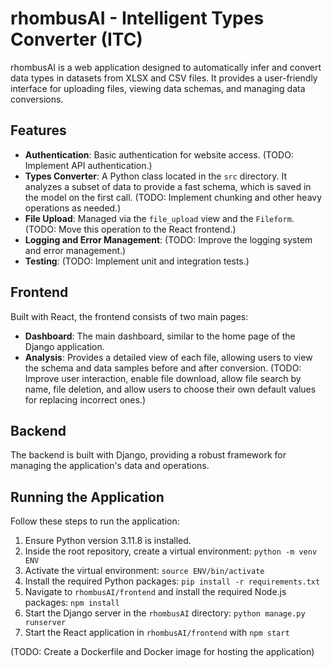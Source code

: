 # rhombusAI - Intelligent Types Converter (ITC)

rhombusAI is a web application designed to automatically infer and convert data types in datasets from XLSX and CSV files. It provides a user-friendly interface for uploading files, viewing data schemas, and managing data conversions.

## Features

- **Authentication**: Basic authentication for website access. (TODO: Implement API authentication.)
- **Types Converter**: A Python class located in the `src` directory. It analyzes a subset of data to provide a fast schema, which is saved in the model on the first call. (TODO: Implement chunking and other heavy operations as needed.)
- **File Upload**: Managed via the `file_upload` view and the `Fileform`. (TODO: Move this operation to the React frontend.)
- **Logging and Error Management**: (TODO: Improve the logging system and error management.)
- **Testing**: (TODO: Implement unit and integration tests.)

## Frontend

Built with React, the frontend consists of two main pages:

- **Dashboard**: The main dashboard, similar to the home page of the Django application.
- **Analysis**: Provides a detailed view of each file, allowing users to view the schema and data samples before and after conversion. (TODO: Improve user interaction, enable file download, allow file search by name, file deletion, and allow users to choose their own default values for replacing incorrect ones.)

## Backend

The backend is built with Django, providing a robust framework for managing the application's data and operations.

## Running the Application

Follow these steps to run the application:

1. Ensure Python version 3.11.8 is installed.
2. Inside the root repository, create a virtual environment: `python -m venv ENV`
3. Activate the virtual environment: `source ENV/bin/activate`
4. Install the required Python packages: `pip install -r requirements.txt`
5. Navigate to `rhombusAI/frontend` and install the required Node.js packages: `npm install`
6. Start the Django server in the `rhombusAI` directory: `python manage.py runserver`
7. Start the React application in `rhombusAI/frontend` with `npm start`

(TODO: Create a Dockerfile and Docker image for hosting the application)